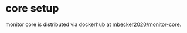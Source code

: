 # core setup

monitor core is distributed via dockerhub at [mbecker2020/monitor-core](https://hub.docker.com/r/mbecker2020/monitor-core).

